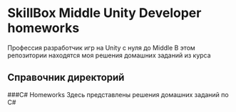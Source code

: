 # SkillBox Middle Unity Developer homeworks 
Профессия разработчик игр на Unity с нуля до Middle
В этом репозитории находятся моя решения домашних заданий из курса
## Справочник директорий
###C# Homeworks
Здесь представлены решения домашних заданий по C#
